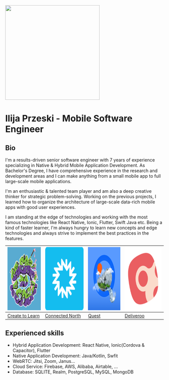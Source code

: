 <img src="https://avatars.githubusercontent.com/u/71725797?s=460&u=3dec2887e39685823fd2291c71056e59540b3687&v=4" width="300" height="300"/>

# Ilija Przeski - Mobile Software Engineer

## Bio

I'm a results-driven senior software engineer with 7 years of experience specializing in Native & Hybrid Mobile Application Development. As Bachelor's Degree, I have comprehensive experience in the research and development areas and I can make anything from a small mobile app to full large-scale mobile applications.

I'm an enthusiastic & talented team player and am also a deep creative thinker for strategic problem-solving. Working on the previous projects, I learned how to organize the architecture of large-scale data-rich mobile apps with good user experiences.

I am standing at the edge of technologies and working with the most famous technologies like React Native, Ionic, Flutter, Swift Java etc. Being a kind of faster learner, I'm always hungry to learn new concepts and edge technologies and always strive to implement the best practices in the features.

<img src="./images/createtolearn/logo.png" width="200" height="200"/> | <img src="./images/connectednorth/logo.png" width="200" height="200"/> | <img src="./images/quest/logo.png" width="200" height="200"/> | <img src="./images/deliveroo/logo.png" width="200" height="200"/>
------ | ------ | ------ | ------
<a href="./createtolearn.md" target="_blank">Create to Learn</a> | [Connected North](connectednorth.md) | [Quest](quest.md) | [Deliveroo](deliveroo.md)

## Experienced skills

- Hybrid Application Development: React Native, Ionic(Cordova & Capacitor), Flutter
- Native Application Development: Java/Kotlin, Swfit
- WebRTC: Jitsi, Zoom, Janus...
- Cloud Service: Firebase, AWS, Alibaba, Airtable, ...
- Database: SQLITE, Realm, PostgreSQL, MySQL, MongoDB
